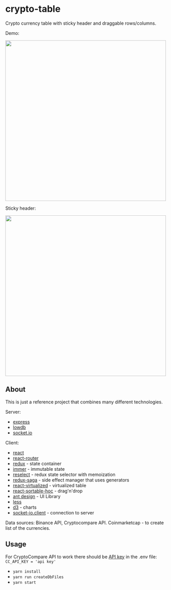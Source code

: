 # crypto-table

Crypto currency table with sticky header and draggable rows/columns.

Demo:

<img src="https://i.imgur.com/1hKvQiZ.gif" width="500"/>

Sticky header:

<img src="https://i.imgur.com/mXrP7i7.gif" width="500"/>



## About

This is just a reference project that combines many different technologies.

Server:

-   [express](https://github.com/expressjs/express)
-   [lowdb](https://github.com/typicode/lowdb)
-   [socket.io](https://github.com/socketio/socket.io)

Client:

-   [react](https://github.com/facebook/react)
-   [react-router](https://github.com/ReactTraining/react-router)
-   [redux](https://github.com/reduxjs/redux) - state container
-   [immer](https://github.com/immerjs/immer) - immutable state
-   [reselect](https://github.com/reduxjs/reselect) - redux state selector with memoization
-   [redux-saga](https://github.com/redux-saga/redux-saga) - side effect manager that uses generators
-   [react-virtualized](https://github.com/bvaughn/react-virtualized) - virtualized table
-   [react-sortable-hoc](https://github.com/clauderic/react-sortable-hoc) - drag'n'drop
-   [ant design](https://github.com/ant-design/ant-design) - UI Library
-   [less](http://lesscss.org/)
-   [d3](https://d3js.org) - charts
-   [socket-io.client](https://github.com/socketio/socket.io-client) - connection to server

Data sources: Binance API, Cryptocompare API. Coinmarketcap - to create list of the currencies.

## Usage

For CryptoCompare API to work there should be [API key](https://www.cryptocompare.com/cryptopian/api-keys) in the .env file: `CC_API_KEY = 'api key'`

-   `yarn install`
-   `yarn run createDbFiles`
-   `yarn start`
